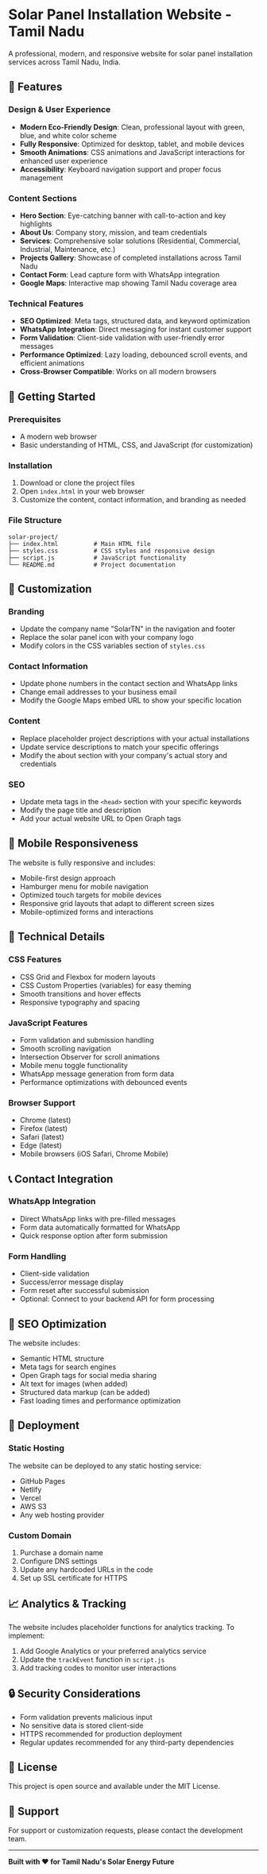 # Solar Panel Installation Website - Tamil Nadu

A professional, modern, and responsive website for solar panel installation services across Tamil Nadu, India.

## 🌟 Features

### Design & User Experience
- **Modern Eco-Friendly Design**: Clean, professional layout with green, blue, and white color scheme
- **Fully Responsive**: Optimized for desktop, tablet, and mobile devices
- **Smooth Animations**: CSS animations and JavaScript interactions for enhanced user experience
- **Accessibility**: Keyboard navigation support and proper focus management

### Content Sections
- **Hero Section**: Eye-catching banner with call-to-action and key highlights
- **About Us**: Company story, mission, and team credentials
- **Services**: Comprehensive solar solutions (Residential, Commercial, Industrial, Maintenance, etc.)
- **Projects Gallery**: Showcase of completed installations across Tamil Nadu
- **Contact Form**: Lead capture form with WhatsApp integration
- **Google Maps**: Interactive map showing Tamil Nadu coverage area

### Technical Features
- **SEO Optimized**: Meta tags, structured data, and keyword optimization
- **WhatsApp Integration**: Direct messaging for instant customer support
- **Form Validation**: Client-side validation with user-friendly error messages
- **Performance Optimized**: Lazy loading, debounced scroll events, and efficient animations
- **Cross-Browser Compatible**: Works on all modern browsers

## 🚀 Getting Started

### Prerequisites
- A modern web browser
- Basic understanding of HTML, CSS, and JavaScript (for customization)

### Installation
1. Download or clone the project files
2. Open `index.html` in your web browser
3. Customize the content, contact information, and branding as needed

### File Structure
```
solar-project/
├── index.html          # Main HTML file
├── styles.css          # CSS styles and responsive design
├── script.js           # JavaScript functionality
└── README.md           # Project documentation
```

## 🎨 Customization

### Branding
- Update the company name "SolarTN" in the navigation and footer
- Replace the solar panel icon with your company logo
- Modify colors in the CSS variables section of `styles.css`

### Contact Information
- Update phone numbers in the contact section and WhatsApp links
- Change email addresses to your business email
- Modify the Google Maps embed URL to show your specific location

### Content
- Replace placeholder project descriptions with your actual installations
- Update service descriptions to match your specific offerings
- Modify the about section with your company's actual story and credentials

### SEO
- Update meta tags in the `<head>` section with your specific keywords
- Modify the page title and description
- Add your actual website URL to Open Graph tags

## 📱 Mobile Responsiveness

The website is fully responsive and includes:
- Mobile-first design approach
- Hamburger menu for mobile navigation
- Optimized touch targets for mobile devices
- Responsive grid layouts that adapt to different screen sizes
- Mobile-optimized forms and interactions

## 🔧 Technical Details

### CSS Features
- CSS Grid and Flexbox for modern layouts
- CSS Custom Properties (variables) for easy theming
- Smooth transitions and hover effects
- Responsive typography and spacing

### JavaScript Features
- Form validation and submission handling
- Smooth scrolling navigation
- Intersection Observer for scroll animations
- Mobile menu toggle functionality
- WhatsApp message generation from form data
- Performance optimizations with debounced events

### Browser Support
- Chrome (latest)
- Firefox (latest)
- Safari (latest)
- Edge (latest)
- Mobile browsers (iOS Safari, Chrome Mobile)

## 📞 Contact Integration

### WhatsApp Integration
- Direct WhatsApp links with pre-filled messages
- Form data automatically formatted for WhatsApp
- Quick response option after form submission

### Form Handling
- Client-side validation
- Success/error message display
- Form reset after successful submission
- Optional: Connect to your backend API for form processing

## 🎯 SEO Optimization

The website includes:
- Semantic HTML structure
- Meta tags for search engines
- Open Graph tags for social media sharing
- Alt text for images (when added)
- Structured data markup (can be added)
- Fast loading times and performance optimization

## 🚀 Deployment

### Static Hosting
The website can be deployed to any static hosting service:
- GitHub Pages
- Netlify
- Vercel
- AWS S3
- Any web hosting provider

### Custom Domain
1. Purchase a domain name
2. Configure DNS settings
3. Update any hardcoded URLs in the code
4. Set up SSL certificate for HTTPS

## 📈 Analytics & Tracking

The website includes placeholder functions for analytics tracking. To implement:
1. Add Google Analytics or your preferred analytics service
2. Update the `trackEvent` function in `script.js`
3. Add tracking codes to monitor user interactions

## 🔒 Security Considerations

- Form validation prevents malicious input
- No sensitive data is stored client-side
- HTTPS recommended for production deployment
- Regular updates recommended for any third-party dependencies

## 📝 License

This project is open source and available under the MIT License.

## 🤝 Support

For support or customization requests, please contact the development team.

---

**Built with ❤️ for Tamil Nadu's Solar Energy Future**
